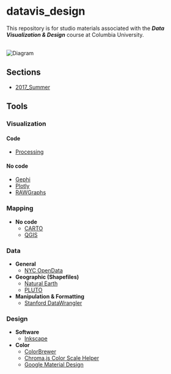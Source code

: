 # datavis_design
This repository is for studio materials associated with the ***Data Visualization &amp; Design*** course at Columbia University.<br/><br/>

![Diagram](https://github.com/emilyfuhrman/datavis_design/blob/master/Images/node_link.png)

## Sections
* [2017_Summer](https://github.com/emilyfuhrman/datavis_design/tree/master/2017_Summer)

## Tools

### Visualization
#### Code
* [Processing](https://processing.org/)
#### No code
* [Gephi](https://gephi.org/)
* [Plotly](https://plot.ly/)
* [RAWGraphs](http://app.rawgraphs.io/)

### Mapping
* **No code**
	* [CARTO](carto.com)
	* [QGIS](http://www.qgis.org/en/site/)

### Data
* **General**
	* [NYC OpenData](https://opendata.cityofnewyork.us/)
* **Geographic (Shapefiles)**
	* [Natural Earth](http://www.naturalearthdata.com/downloads/)
	* [PLUTO](https://www1.nyc.gov/site/planning/data-maps/open-data/dwn-pluto-mappluto.page)
* **Manipulation &amp; Formatting**
	* [Stanford DataWrangler](http://vis.stanford.edu/wrangler/app/)

### Design
* **Software**
  * [Inkscape](https://inkscape.org/en/)
* **Color**
  * [ColorBrewer](http://colorbrewer2.org/)
  * [Chroma.js Color Scale Helper](https://gka.github.io/palettes/)
  * [Google Material Design](https://material.io/guidelines/style/color.html#color-color-palette)